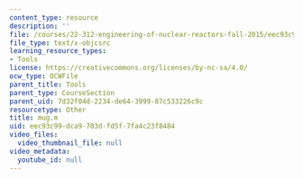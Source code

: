 ```yaml
---
content_type: resource
description: ''
file: /courses/22-312-engineering-of-nuclear-reactors-fall-2015/eec93c99dca9703dfd5f7fa4c23f8484_mug.m
file_type: text/x-objcsrc
learning_resource_types:
- Tools
license: https://creativecommons.org/licenses/by-nc-sa/4.0/
ocw_type: OCWFile
parent_title: Tools
parent_type: CourseSection
parent_uid: 7d32f04d-2234-de64-3999-87c533226c9c
resourcetype: Other
title: mug.m
uid: eec93c99-dca9-703d-fd5f-7fa4c23f8484
video_files:
  video_thumbnail_file: null
video_metadata:
  youtube_id: null
---
```

